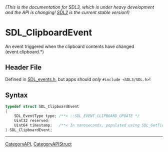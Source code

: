 ###### (This is the documentation for SDL3, which is under heavy development and the API is changing! [SDL2](https://wiki.libsdl.org/SDL2/) is the current stable version!)
# SDL_ClipboardEvent

An event triggered when the clipboard contents have changed (event.clipboard.*)

## Header File

Defined in [SDL_events.h](https://github.com/libsdl-org/SDL/blob/main/include/SDL3/SDL_events.h), but apps should _only_ `#include <SDL3/SDL.h>`!

## Syntax

```c
typedef struct SDL_ClipboardEvent
{
    SDL_EventType type; /**< ::SDL_EVENT_CLIPBOARD_UPDATE */
    Uint32 reserved;
    Uint64 timestamp;   /**< In nanoseconds, populated using SDL_GetTicksNS() */
} SDL_ClipboardEvent;
```

----
[CategoryAPI](CategoryAPI), [CategoryAPIStruct](CategoryAPIStruct)

